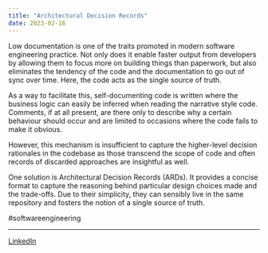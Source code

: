 ```yaml
---
title: "Architectural Decision Records"
date: 2023-02-16
---
```


Low documentation is one of the traits promoted in modern software engineering practice. Not only does it enable faster output from developers by allowing them to focus more on building things than paperwork, but also eliminates the tendency of the code and the documentation to go out of sync over time. Here, the code acts as the single source of truth.

As a way to facilitate this, self-documenting code is written where the business logic can easily be inferred when reading the narrative style code. Comments, if at all present, are there only to describe why a certain behaviour should occur and are limited to occasions where the code fails to make it obvious.

However, this mechanism is insufficient to capture the higher-level decision rationales in the codebase as those transcend the scope of code and often records of discarded approaches are insightful as well.

One solution is Architectural Decision Records (ARDs). It provides a concise format to capture the reasoning behind particular design choices made and the trade-offs. Due to their simplicity, they can sensibly live in the same repository and fosters the notion of a single source of truth.

#softwareengineering

---
[LinkedIn](https://www.linkedin.com/feed/update/urn:li:share:7032049915941855232)